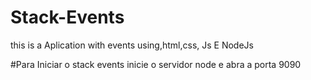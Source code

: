 # Stack-Events
this is a Aplication with events using,html,css, Js  E NodeJs

#Para Iniciar o stack events inicie o servidor node e abra a porta 9090
